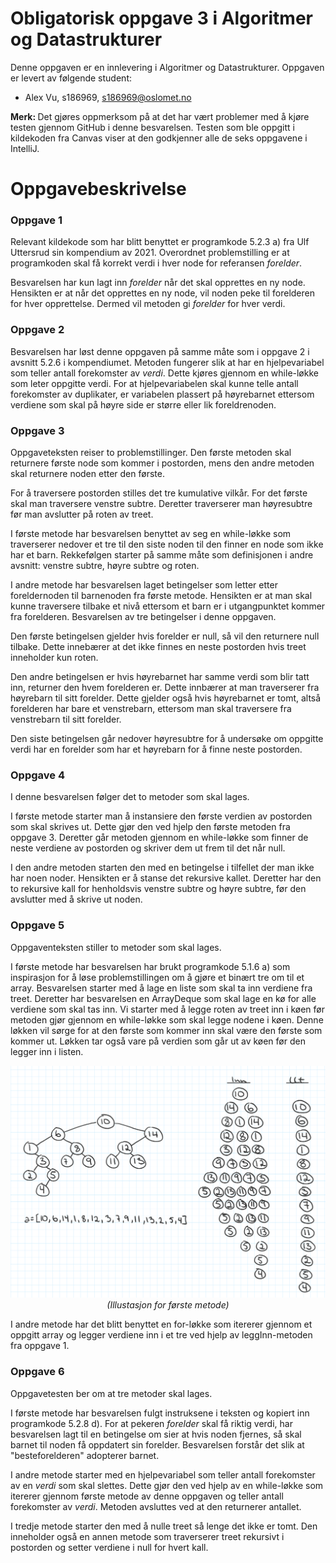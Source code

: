 # Obligatorisk oppgave 3 i Algoritmer og Datastrukturer

Denne oppgaven er en innlevering i Algoritmer og Datastrukturer. 
Oppgaven er levert av følgende student:
* Alex Vu, s186969, s186969@oslomet.no

<p><b>Merk: </b>Det gjøres oppmerksom på at det har vært problemer med å kjøre testen gjennom GitHub i denne 
besvarelsen. Testen som ble oppgitt i kildekoden fra Canvas viser at den godkjenner alle de seks oppgavene i 
IntelliJ.</p>

# Oppgavebeskrivelse

<h3>Oppgave 1</h3>
<p>Relevant kildekode som har blitt benyttet er programkode 5.2.3 a) fra Ulf Uttersrud sin kompendium av 2021. 
Overordnet problemstilling er at programkoden skal få korrekt verdi i hver node for referansen <i>forelder</i>.</p>

<p>Besvarelsen har kun lagt inn <i>forelder</i> når det skal opprettes en ny node. Hensikten er at når det 
opprettes en ny node, vil noden peke til forelderen for hver opprettelse. Dermed vil metoden gi <i>forelder</i> 
for hver verdi.</p>

<h3>Oppgave 2</h3>
<p>Besvarelsen har løst denne oppgaven på samme måte som i oppgave 2 i avsnitt 5.2.6 i kompendiumet. Metoden fungerer 
slik at har en hjelpevariabel som teller antall forekomster av <i>verdi</i>. Dette kjøres gjennom en while-løkke som 
leter oppgitte verdi. For at hjelpevariabelen skal kunne telle antall forekomster av duplikater, er variabelen plassert
på høyrebarnet ettersom verdiene som skal på høyre side er større eller lik foreldrenoden.</p>

<h3>Oppgave 3</h3>
<p>Oppgaveteksten reiser to problemstillinger. Den første metoden skal returnere første node som kommer i postorden, 
mens den andre metoden skal returnere noden etter den første.</p>

<p>For å traversere postorden stilles det tre kumulative vilkår. For det første skal man traversere venstre subtre. 
Deretter traverserer man høyresubtre før man avslutter på roten av treet.</p>

<p>I første metode har besvarelsen benyttet av seg en while-løkke som traverserer nedover et tre til den siste noden
til den finner en node som ikke har et barn. Rekkefølgen starter på samme måte som definisjonen i andre avsnitt: venstre 
subtre, høyre subtre og roten.</p>

<p>I andre metode har besvarelsen laget betingelser som letter etter foreldernoden til barnenoden fra første metode. 
Hensikten er at man skal kunne traversere tilbake et nivå ettersom et barn er i utgangpunktet kommer fra forelderen. 
Besvarelsen av tre betingelser i denne oppgaven.</p>

<p>Den første betingelsen gjelder hvis  forelder er null, så vil den returnere null tilbake. Dette innebærer at det 
ikke finnes en neste postorden hvis treet inneholder kun roten.</p>

<p>Den andre betingelsen er hvis høyrebarnet har samme verdi som blir tatt inn, returner den hvem 
forelderen er. Dette innbærer at man traverserer fra høyrebarn til sitt forelder. Dette gjelder også hvis 
høyrebarnet er tomt, altså forelderen har bare et venstrebarn, ettersom man skal traversere fra venstrebarn til 
sitt forelder.</p>

<p>Den siste betingelsen går nedover høyresubtre for å undersøke om oppgitte verdi har en forelder som har 
et høyrebarn for å finne neste postorden.</p>

<h3>Oppgave 4</h3>
<p>I denne besvarelsen følger det to metoder som skal lages.</p>

<p>I første metode starter man å instansiere den første verdien av postorden som skal skrives ut. Dette gjør den 
ved hjelp den første metoden fra oppgave 3. Deretter går metoden gjennom en while-løkke som finner de neste verdiene 
av postorden og skriver dem ut frem til det når null.</p>

<p>I den andre metoden starten den med en betingelse i tilfellet der man ikke har noen noder. Hensikten er å stanse det 
rekursive kallet. Deretter har den to rekursive kall for henholdsvis venstre subtre og høyre subtre, før den 
avslutter med å skrive ut noden.</p>

<h3>Oppgave 5</h3>
<p>Oppgaventeksten stiller to metoder som skal lages.</p>

<p>I første metode har besvarelsen har brukt programkode 5.1.6 a) som inspirasjon for å løse problemstillingen om å 
gjøre et binært tre om til et array. Besvarelsen starter med å lage en liste som skal ta inn verdiene fra treet. 
Deretter har besvarelsen en ArrayDeque som skal lage en kø for alle verdiene som skal tas inn. Vi starter med å legge 
roten av treet inn i køen før metoden gjør gjennom en while-løkke som skal legge nodene i køen. Denne løkken vil sørge 
for at den første som kommer inn skal være den første som kommer ut. Løkken tar også vare på verdien som går ut 
av køen før den legger inn i listen.</p>

<div style="text-align: center"><img src="img/img.png"></div>
<div style="text-align: center"><i>(Illustasjon for første metode)</i></div>

<p>I andre metode har det blitt benyttet en for-løkke som itererer gjennom et oppgitt array og legger verdiene inn i 
et tre ved hjelp av leggInn-metoden fra oppgave 1.</p>

<h3>Oppgave 6</h3>
<p>Oppgavetesten ber om at tre metoder skal lages.</p>

<p>I første metode har besvarelsen fulgt instruksene i teksten og kopiert inn programkode 5.2.8 d). For at pekeren 
<i>forelder</i> skal få riktig verdi, har besvarelsen lagt til en betingelse om sier at hvis noden fjernes, 
så skal barnet til noden få oppdatert sin forelder. Besvarelsen forstår det slik at "besteforelderen" adopterer 
barnet.</p>

<p>I andre metode starter med en hjelpevariabel som teller antall forekomster av en <i>verdi</i> som skal slettes.
Dette gjør den ved hjelp av en while-løkke som itererer gjennom første metode av denne oppgaven og teller antall 
forekomster av <i>verdi</i>. Metoden avsluttes ved at den returnerer antallet.</p>

<p>I tredje metode starter den med å nulle treet så lenge det ikke er tomt. Den inneholder også en annen metode som 
traverserer treet rekursivt i postorden og setter verdiene i null for hvert kall. </p>